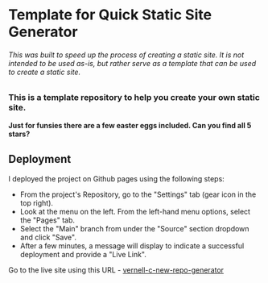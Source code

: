 # Template for Quick Static Site Generator

###### This was built to speed up the process of creating a static site. It is not intended to be used as-is, but rather serve as a template that can be used to create a static site.

### This is a template repository to help you create your own static site.

**Just for funsies there are a few easter eggs included.  Can you find all 5 stars?**

## **Deployment**

I deployed the project on Github pages using the following steps:

- From the project's Repository, go to the "Settings" tab (gear icon in the top right).
- Look at the menu on the left. From the left-hand menu options, select the "Pages" tab.
- Select the "Main" branch from under the "Source" section dropdown and click "Save".
- After a few minutes, a message will display to indicate a successful deployment and provide a "Live Link".

Go to the live site using this URL - [vernell-c-new-repo-generator](https://vcgithubcode.github.io/vernell-c-new-repo-generator/)